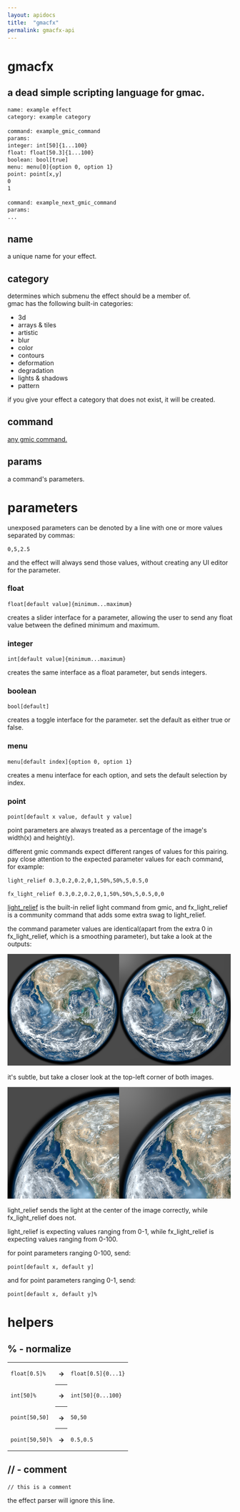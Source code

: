 ```yaml
---
layout: apidocs
title:  "gmacfx"
permalink: gmacfx-api
---
```

<style>
@font-face {
    font-family: 'System Font';
    src: url('assets/fonts/SFNS-Regular.woff2') format('woff2');
    font-weight: normal;
    font-style: normal;
    font-display: swap;
}
</style>
# gmacfx
## a dead simple scripting language for gmac.
<pre><code class="gmacfx">name: example effect
category: example category 

command: example_gmic_command
params:
integer: int[50]{1...100}
float: float[50.3]{1...100}
boolean: bool[true]
menu: menu[0]{option 0, option 1}
point: point[x,y]
0
1

command: example_next_gmic_command
params:
...</code></pre>
## name
a unique name for your effect.
## category
determines which submenu the effect should be a member of.<br>
gmac has the following built-in categories:
- 3d
- arrays & tiles
- artistic
- blur
- color
- contours
- deformation
- degradation
- lights & shadows
- pattern

if you give your effect a category that does not exist, it will be created.
## command
[any gmic command.](https://gmic.eu/reference/list_of_commands.html)
## params
a command's parameters.
# parameters
unexposed parameters can be denoted by a line with one or more values separated by commas:
<pre><code class="gmacfx">0,5,2.5</code></pre>
and the effect will always send those values, without creating any UI editor for the parameter.

### float
<pre><code class="gmacfx">float[default value]{minimum...maximum}</code></pre>
creates a slider interface for a parameter, allowing the user to send any float value between the defined minimum and maximum.
### integer
<pre><code class="gmacfx">int[default value]{minimum...maximum}</code></pre>
creates the same interface as a float parameter, but sends integers.
### boolean
<pre><code class="gmacfx">bool[default]</code></pre>
creates a toggle interface for the parameter. set the default as either true or false.
### menu
<pre><code class="gmacfx">menu[default index]{option 0, option 1}</code></pre>
creates a menu interface for each option, and sets the default selection by index.
### point
<pre><code class="gmacfx">point[default x value, default y value]</code></pre>
point parameters are always treated as a percentage of the image's width(x) and height(y).

different gmic commands expect different ranges of values for this pairing. pay close attention to the expected parameter values for each command, for example:
<pre><code class="gmacfx">light_relief 0.3,0.2,0.2,0,1,50%,50%,5,0.5,0</code></pre>
<pre><code class="gmacfx">fx_light_relief 0.3,0.2,0.2,0,1,50%,50%,5,0.5,0,0</code></pre>

[light_relief](https://gmic.eu/reference/light_relief.html) is the built-in relief light command from gmic, and fx_light_relief is a community command 	that adds some extra swag to light_relief.

the command parameter values are identical(apart from the extra 0 in fx_light_relief, which is a smoothing  parameter), but take a look at the outputs:

![lrVfx](/assets/images/gmacfx/lr_fxlr.png)

it's subtle, but take a closer look at the top-left corner of both images.

![comparison](/assets/images/gmacfx/comparison.png)

light_relief sends the light at the center of the image correctly, while fx_light_relief does not.

light_relief is expecting values ranging from 0-1, while fx_light_relief is expecting values ranging from 0-100.

for point parameters ranging 0-100, send:
<pre><code class="gmacfx">point[default x, default y]</code></pre>
and for point parameters ranging 0-1, send:
<pre><code class="gmacfx">point[default x, default y]%</code></pre>

# helpers
## % - normalize

<table class="code-example-table">
    <tr>
        <td><pre><code class="gmacfx">float[0.5]%</code></pre></td>
        <th style="padding: 0.5em;">→</th>
        <td><pre><code class="gmacfx">float[0.5]{0...1}</code></pre></td>
    </tr>
    <tr>
        <td><pre><code class="gmacfx">int[50]%</code></pre></td>
        <th style="padding: 0.5em;">→</th>
        <td><pre><code class="gmacfx">int[50]{0...100}</code></pre></td>
    </tr>
    <tr>
        <td><pre><code class="gmacfx">point[50,50]</code></pre></td>
        <th style="padding: 0.5em;">→</th>
         <td><pre><code class="gmacfx">50,50</code></pre></td>
    </tr>
    <tr>
        <td><pre><code class="gmacfx">point[50,50]%</code></pre></td>
        <th style="padding: 0.5em;">→</th>
        <td><pre><code class="gmacfx">0.5,0.5</code></pre></td>
    </tr>
</table>

## // - comment
<pre><code class="gmacfx">// this is a comment</code></pre>
the effect parser will ignore this line.<br>
